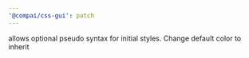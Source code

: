 ```yaml
---
'@compai/css-gui': patch
---
```


allows optional pseudo syntax for initial styles. Change default color to inherit
